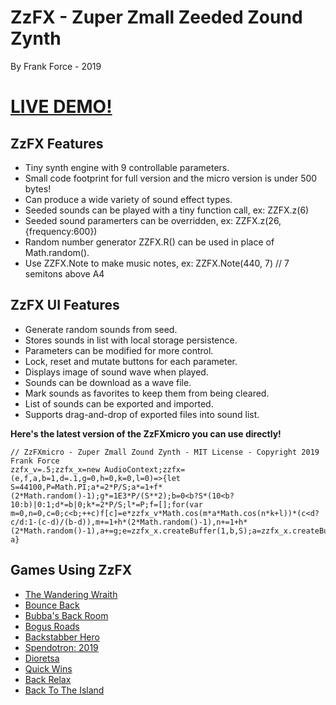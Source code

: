 # ZzFX - Zuper Zmall Zeeded Zound Zynth
By Frank Force - 2019

# [LIVE DEMO!](https://zzfx.3d2k.com)

## ZzFX Features

- Tiny synth engine with 9 controllable parameters.
- Small code footprint for full version and the micro version is under 500 bytes!
- Can produce a wide variety of sound effect types.
- Seeded sounds can be played with a tiny function call, ex: ZZFX.z(6)
- Seeded sound paramerters can be overridden, ex: ZZFX.z(26,{frequency:600})
- Random number generator ZZFX.R() can be used in place of Math.random().
- Use ZZFX.Note to make music notes, ex: ZZFX.Note(440, 7) // 7 semitons above A4

## ZzFX UI Features

- Generate random sounds from seed.
- Stores sounds in list with local storage persistence.
- Parameters can be modified for more control.
- Lock, reset and mutate buttons for each parameter.
- Displays image of sound wave when played.
- Sounds can be download as a wave file.
- Mark sounds as favorites to keep them from being cleared.
- List of sounds can be exported and imported.
- Supports drag-and-drop of exported files into sound list.

**Here's the latest version of the ZzFXmicro you can use directly!**

```
// ZzFXmicro - Zuper Zmall Zound Zynth - MIT License - Copyright 2019 Frank Force
zzfx_v=.5;zzfx_x=new AudioContext;zzfx=(e,f,a,b=1,d=.1,g=0,h=0,k=0,l=0)=>{let S=44100,P=Math.PI;a*=2*P/S;a*=1+f*(2*Math.random()-1);g*=1E3*P/(S**2);b=0<b?S*(10<b?10:b)|0:1;d*=b|0;k*=2*P/S;l*=P;f=[];for(var m=0,n=0,c=0;c<b;++c)f[c]=e*zzfx_v*Math.cos(m*a*Math.cos(n*k+l))*(c<d?c/d:1-(c-d)/(b-d)),m+=1+h*(2*Math.random()-1),n+=1+h*(2*Math.random()-1),a+=g;e=zzfx_x.createBuffer(1,b,S);a=zzfx_x.createBufferSource();e.getChannelData(0).set(f);a.buffer=e;a.connect(zzfx_x.destination);a.start();return a}
```

## Games Using ZzFX

- [The Wandering Wraith](https://js13kgames.com/entries/the-wandering-wraith)
- [Bounce Back](https://js13kgames.com/entries/bounce-back)
- [Bubba's Back Room](https://js13kgames.com/entries/bubbas-back-room)
- [Bogus Roads](https://killedbyapixel.itch.io/bogus-roads)
- [Backstabber Hero](https://js13kgames.com/entries/backstabber-hero)
- [Spendotron: 2019](https://killedbyapixel.itch.io/currency-wars)
- [Dioretsa](https://js13kgames.com/entries/20461-dioretsa)
- [Quick Wins](https://js13kgames.com/entries/quick-wins)
- [Back Relax](http://js13kgames.com/entries/back-relax)
- [Back To The Island](https://js13kgames.com/entries/back-to-the-island)
